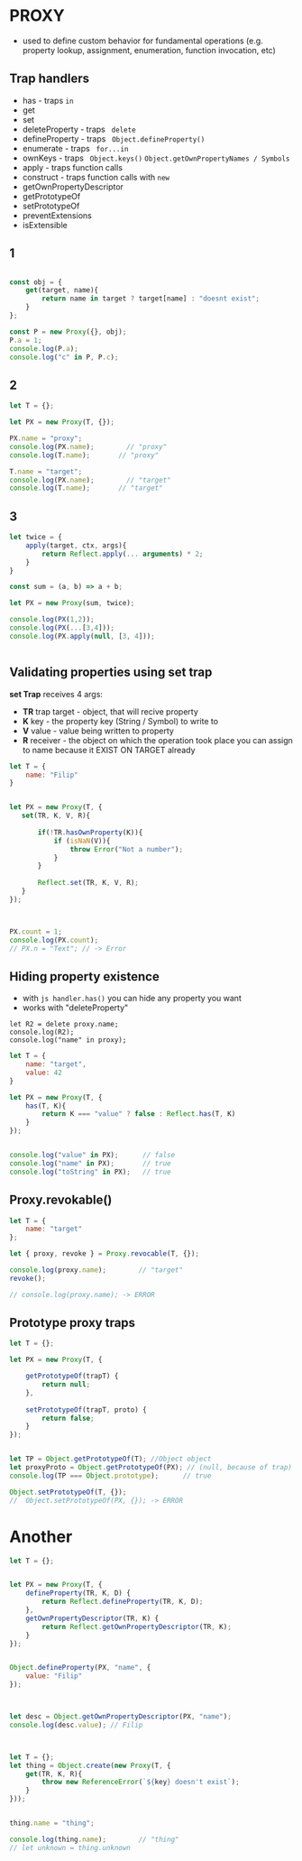# PROXY
* used to define custom behavior for fundamental operations (e.g. property lookup, assignment, enumeration, function invocation, etc)

## Trap handlers
* has - traps ```in```
* get
* set
* deleteProperty - traps ``` delete```
* defineProperty - traps ``` Object.defineProperty()```
* enumerate - traps ``` for...in```
* ownKeys - traps ``` Object.keys()``` ```Object.getOwnPropertyNames / Symbols```
* apply - traps function calls
* construct - traps function calls with ```new```
* getOwnPropertyDescriptor
* getPrototypeOf
* setPrototypeOf
* preventExtensions
* isExtensible



## 1
```js

const obj = {
    get(target, name){
        return name in target ? target[name] : "doesnt exist";
    }
};

const P = new Proxy({}, obj);
P.a = 1;
console.log(P.a);
console.log("c" in P, P.c);

```

## 2

```js
let T = {};

let PX = new Proxy(T, {});

PX.name = "proxy";
console.log(PX.name);        // "proxy"
console.log(T.name);       // "proxy"

T.name = "target";
console.log(PX.name);        // "target"
console.log(T.name);       // "target"


```
## 3
```js
let twice = {
    apply(target, ctx, args){
        return Reflect.apply(... arguments) * 2;
    }
}

const sum = (a, b) => a + b;

let PX = new Proxy(sum, twice);

console.log(PX(1,2));
console.log(PX(...[3,4]));
console.log(PX.apply(null, [3, 4]));



```
## Validating properties using set trap
**set Trap** receives 4 args:
* **TR** trap target - object, that will recive property
* **K** key - the property key (String / Symbol) to write to
* **V** value - value being written to property
* **R** receiver - the object on which the operation took place
you can assign to name because it EXIST ON TARGET already

```js
let T = {
    name: "Filip"
}


let PX = new Proxy(T, {
   set(TR, K, V, R){
       
       if(!TR.hasOwnProperty(K)){
           if (isNaN(V)){
               throw Error("Not a number");
           } 
       }
       
       Reflect.set(TR, K, V, R);
   } 
});



PX.count = 1;
console.log(PX.count);
// PX.n = "Text"; // -> Error

```


## Hiding property existence
* with ```js handler.has()``` you can hide any property you want
* works with "deleteProperty"

```
let R2 = delete proxy.name;
console.log(R2);               
console.log("name" in proxy);
```

```js
let T = {
    name: "target",
    value: 42
}

let PX = new Proxy(T, {
    has(T, K){
        return K === "value" ? false : Reflect.has(T, K)
    }
});


console.log("value" in PX);      // false
console.log("name" in PX);       // true
console.log("toString" in PX);   // true
```


## Proxy.revokable()
```js
let T = {
    name: "target"
};

let { proxy, revoke } = Proxy.revocable(T, {});

console.log(proxy.name);        // "target"
revoke();

// console.log(proxy.name); -> ERROR


```

## Prototype proxy traps


```js
let T = {};

let PX = new Proxy(T, {

    getPrototypeOf(trapT) {
        return null;
    },
    
    setPrototypeOf(trapT, proto) {
        return false;
    }
});


let TP = Object.getPrototypeOf(T); //Object object
let proxyProto = Object.getPrototypeOf(PX); // (null, because of trap)
console.log(TP === Object.prototype);      // true

Object.setPrototypeOf(T, {});
//  Object.setPrototypeOf(PX, {}); -> ERROR
```

# Another
```js
let T = {};


let PX = new Proxy(T, {
    defineProperty(TR, K, D) {
        return Reflect.defineProperty(TR, K, D);
    },
    getOwnPropertyDescriptor(TR, K) {
        return Reflect.getOwnPropertyDescriptor(TR, K);
    }
});


Object.defineProperty(PX, "name", {
    value: "Filip"
});



let desc = Object.getOwnPropertyDescriptor(PX, "name");
console.log(desc.value); // Filip

```


```js


let T = {};
let thing = Object.create(new Proxy(T, {
    get(TR, K, R){
        throw new ReferenceError(`${key} doesn't exist`);
    }
}));


thing.name = "thing";

console.log(thing.name);        // "thing"
// let unknown = thing.unknown


```
